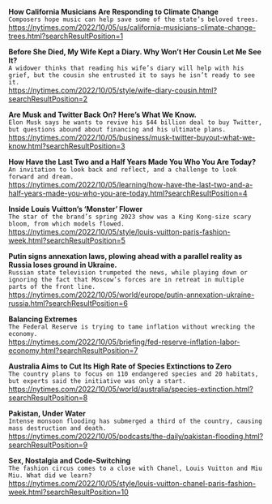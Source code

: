 **How California Musicians Are Responding to Climate Change**\
`Composers hope music can help save some of the state’s beloved trees.`\
https://nytimes.com/2022/10/05/us/california-musicians-climate-change-trees.html?searchResultPosition=1

**Before She Died, My Wife Kept a Diary. Why Won’t Her Cousin Let Me See It?**\
`A widower thinks that reading his wife’s diary will help with his grief, but the cousin she entrusted it to says he isn’t ready to see it.`\
https://nytimes.com/2022/10/05/style/wife-diary-cousin.html?searchResultPosition=2

**Are Musk and Twitter Back On? Here’s What We Know.**\
`Elon Musk says he wants to revive his $44 billion deal to buy Twitter, but questions abound about financing and his ultimate plans.`\
https://nytimes.com/2022/10/05/business/musk-twitter-buyout-what-we-know.html?searchResultPosition=3

**How Have the Last Two and a Half Years Made You Who You Are Today?**\
`An invitation to look back and reflect, and a challenge to look forward and dream.`\
https://nytimes.com/2022/10/05/learning/how-have-the-last-two-and-a-half-years-made-you-who-you-are-today.html?searchResultPosition=4

**Inside Louis Vuitton’s ‘Monster’ Flower**\
`The star of the brand’s spring 2023 show was a King Kong-size scary bloom, from which models flowed.`\
https://nytimes.com/2022/10/05/style/louis-vuitton-paris-fashion-week.html?searchResultPosition=5

**Putin signs annexation laws, plowing ahead with a parallel reality as Russia loses ground in Ukraine.**\
`Russian state television trumpeted the news, while playing down or ignoring the fact that Moscow’s forces are in retreat in multiple parts of the front line.`\
https://nytimes.com/2022/10/05/world/europe/putin-annexation-ukraine-russia.html?searchResultPosition=6

**Balancing Extremes**\
`The Federal Reserve is trying to tame inflation without wrecking the economy.`\
https://nytimes.com/2022/10/05/briefing/fed-reserve-inflation-labor-economy.html?searchResultPosition=7

**Australia Aims to Cut Its High Rate of Species Extinctions to Zero**\
`The country plans to focus on 110 endangered species and 20 habitats, but experts said the initiative was only a start.`\
https://nytimes.com/2022/10/05/world/australia/species-extinction.html?searchResultPosition=8

**Pakistan, Under Water**\
`Intense monsoon flooding has submerged a third of the country, causing mass destruction and death.`\
https://nytimes.com/2022/10/05/podcasts/the-daily/pakistan-flooding.html?searchResultPosition=9

**Sex, Nostalgia and Code-Switching**\
`The fashion circus comes to a close with Chanel, Louis Vuitton and Miu Miu. What did we learn?`\
https://nytimes.com/2022/10/05/style/louis-vuitton-chanel-paris-fashion-week.html?searchResultPosition=10

